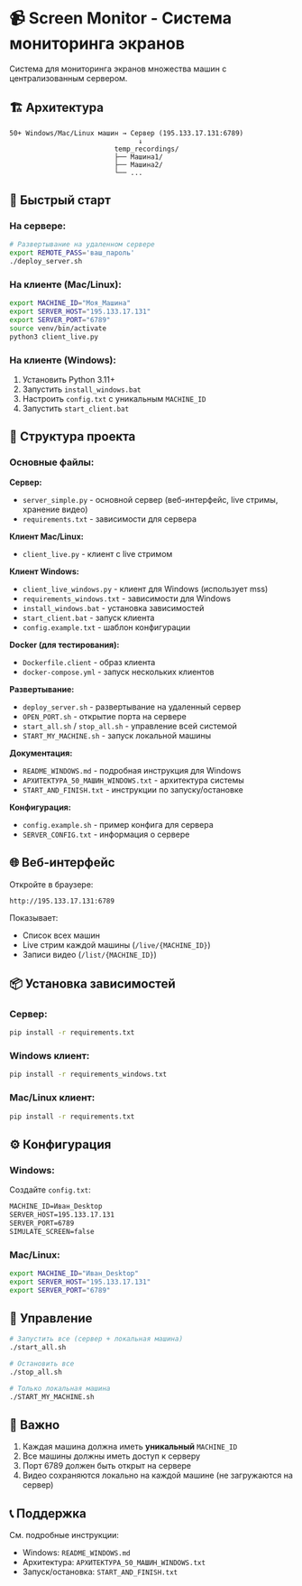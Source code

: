 # 📹 Screen Monitor - Система мониторинга экранов

Система для мониторинга экранов множества машин с централизованным сервером.

## 🏗️ Архитектура

```
50+ Windows/Mac/Linux машин → Сервер (195.133.17.131:6789)
                                ↓
                          temp_recordings/
                          ├── Машина1/
                          ├── Машина2/
                          └── ...
```

## 🚀 Быстрый старт

### На сервере:

```bash
# Развертывание на удаленном сервере
export REMOTE_PASS='ваш_пароль'
./deploy_server.sh
```

### На клиенте (Mac/Linux):

```bash
export MACHINE_ID="Моя_Машина"
export SERVER_HOST="195.133.17.131"
export SERVER_PORT="6789"
source venv/bin/activate
python3 client_live.py
```

### На клиенте (Windows):

1. Установить Python 3.11+
2. Запустить `install_windows.bat`
3. Настроить `config.txt` с уникальным `MACHINE_ID`
4. Запустить `start_client.bat`

## 📁 Структура проекта

### Основные файлы:

**Сервер:**
- `server_simple.py` - основной сервер (веб-интерфейс, live стримы, хранение видео)
- `requirements.txt` - зависимости для сервера

**Клиент Mac/Linux:**
- `client_live.py` - клиент с live стримом

**Клиент Windows:**
- `client_live_windows.py` - клиент для Windows (использует mss)
- `requirements_windows.txt` - зависимости для Windows
- `install_windows.bat` - установка зависимостей
- `start_client.bat` - запуск клиента
- `config.example.txt` - шаблон конфигурации

**Docker (для тестирования):**
- `Dockerfile.client` - образ клиента
- `docker-compose.yml` - запуск нескольких клиентов

**Развертывание:**
- `deploy_server.sh` - развертывание на удаленный сервер
- `OPEN_PORT.sh` - открытие порта на сервере
- `start_all.sh` / `stop_all.sh` - управление всей системой
- `START_MY_MACHINE.sh` - запуск локальной машины

**Документация:**
- `README_WINDOWS.md` - подробная инструкция для Windows
- `АРХИТЕКТУРА_50_МАШИН_WINDOWS.txt` - архитектура системы
- `START_AND_FINISH.txt` - инструкции по запуску/остановке

**Конфигурация:**
- `config.example.sh` - пример конфига для сервера
- `SERVER_CONFIG.txt` - информация о сервере

## 🌐 Веб-интерфейс

Откройте в браузере:
```
http://195.133.17.131:6789
```

Показывает:
- Список всех машин
- Live стрим каждой машины (`/live/{MACHINE_ID}`)
- Записи видео (`/list/{MACHINE_ID}`)

## 📦 Установка зависимостей

### Сервер:

```bash
pip install -r requirements.txt
```

### Windows клиент:

```bash
pip install -r requirements_windows.txt
```

### Mac/Linux клиент:

```bash
pip install -r requirements.txt
```

## ⚙️ Конфигурация

### Windows:

Создайте `config.txt`:
```txt
MACHINE_ID=Иван_Desktop
SERVER_HOST=195.133.17.131
SERVER_PORT=6789
SIMULATE_SCREEN=false
```

### Mac/Linux:

```bash
export MACHINE_ID="Иван_Desktop"
export SERVER_HOST="195.133.17.131"
export SERVER_PORT="6789"
```

## 🔧 Управление

```bash
# Запустить все (сервер + локальная машина)
./start_all.sh

# Остановить все
./stop_all.sh

# Только локальная машина
./START_MY_MACHINE.sh
```

## 📝 Важно

1. Каждая машина должна иметь **уникальный** `MACHINE_ID`
2. Все машины должны иметь доступ к серверу
3. Порт 6789 должен быть открыт на сервере
4. Видео сохраняются локально на каждой машине (не загружаются на сервер)

## 📞 Поддержка

См. подробные инструкции:
- Windows: `README_WINDOWS.md`
- Архитектура: `АРХИТЕКТУРА_50_МАШИН_WINDOWS.txt`
- Запуск/остановка: `START_AND_FINISH.txt`
